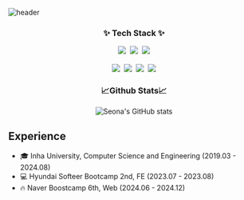 <!--
**choiseona/choiseona** is a ✨ _special_ ✨ repository because its `README.md` (this file) appears on your GitHub profile.

Here are some ideas to get you started:

- 🔭 I’m currently working on ...
- 🌱 I’m currently learning ...
- 👯 I’m looking to collaborate on ...
- 🤔 I’m looking for help with ...
- 💬 Ask me about ...
- 📫 How to reach me: ...
- 😄 Pronouns: ...
- ⚡ Fun fact: ...
-->
![header](https://capsule-render.vercel.app/api?type=venom&color=0:d299c2,100:fef9d7&height=200&section=header&text=Welcome%20To-nl-Seona's%20Github&fontSize=50&animation=fadeIn&fontColor=000000)

<h3 align="center">✨ Tech Stack ✨</h3>
<div align="center">
  <img src="https://img.shields.io/badge/react-20232a.svg?style=for-the-badge&logo=react&logoColor=61DAFB" />&nbsp
  <img src="https://img.shields.io/badge/javascript-F7DF1E.svg?style=for-the-badge&logo=javascript&logoColor=20232a" />&nbsp
  <img src="https://img.shields.io/badge/typescript-3178C6?style=for-the-badge&logo=typescript&logoColor=white">
</div>
<br>
<div align="center">
    <img src="https://img.shields.io/badge/html5-E34F26.svg?style=for-the-badge&logo=html5&logoColor=white" />&nbsp
    <img src="https://img.shields.io/badge/css3-1572B6.svg?style=for-the-badge&logo=css3&logoColor=white" />&nbsp
    <img src="https://img.shields.io/badge/SCSS-CC6699?style=for-the-badge&logo=SASS&logoColor=white" />&nbsp
    <img src="https://img.shields.io/badge/tailwindcss-1daabb.svg?style=for-the-badge&logo=tailwind-css&logoColor=white" />
</div>

<h3 align="center">📈Github Stats📈</h3>
<div align="center">
  
![Seona's GitHub stats](https://github-readme-stats.vercel.app/api?username=choiseona&show_icons=true&theme=radical)
</div>


## Experience

- 🎓 Inha University, Computer Science and Engineering (2019.03 - 2024.08)   
- 💻 Hyundai Softeer Bootcamp 2nd, FE (2023.07 - 2023.08)
- 🔥 Naver Boostcamp 6th, Web (2024.06 - 2024.12)

